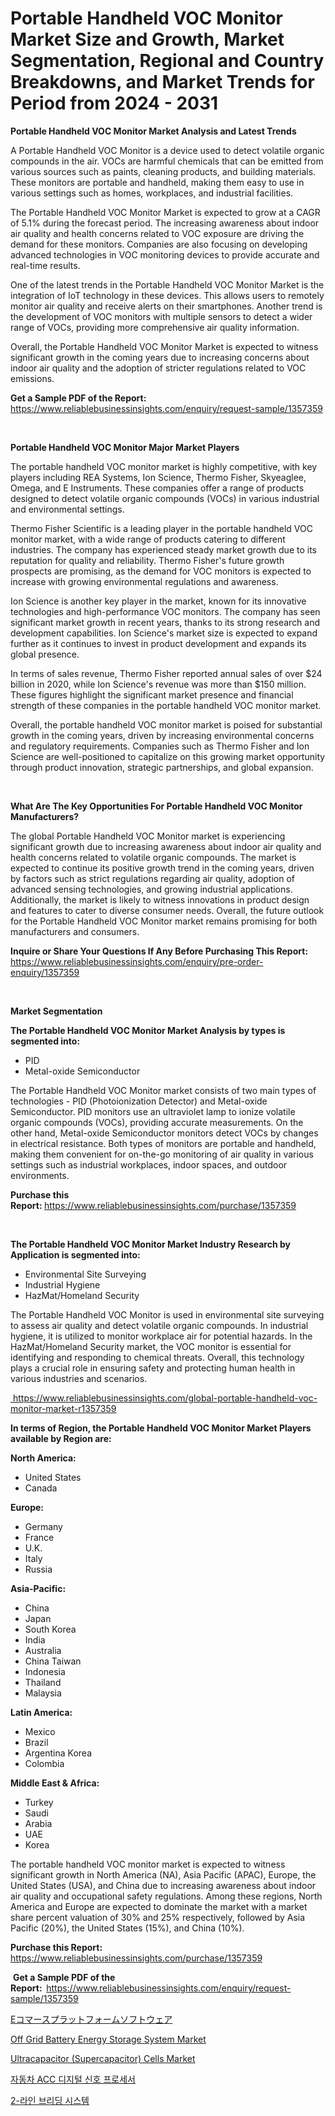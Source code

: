 <p><h1>Portable Handheld VOC Monitor Market Size and Growth, Market Segmentation, Regional and Country Breakdowns, and Market Trends for Period from 2024 -  2031</h1></p><p><strong>Portable Handheld VOC Monitor Market Analysis and Latest Trends</strong></p>
<p><p>A Portable Handheld VOC Monitor is a device used to detect volatile organic compounds in the air. VOCs are harmful chemicals that can be emitted from various sources such as paints, cleaning products, and building materials. These monitors are portable and handheld, making them easy to use in various settings such as homes, workplaces, and industrial facilities.</p><p>The Portable Handheld VOC Monitor Market is expected to grow at a CAGR of 5.1% during the forecast period. The increasing awareness about indoor air quality and health concerns related to VOC exposure are driving the demand for these monitors. Companies are also focusing on developing advanced technologies in VOC monitoring devices to provide accurate and real-time results.</p><p>One of the latest trends in the Portable Handheld VOC Monitor Market is the integration of IoT technology in these devices. This allows users to remotely monitor air quality and receive alerts on their smartphones. Another trend is the development of VOC monitors with multiple sensors to detect a wider range of VOCs, providing more comprehensive air quality information.</p><p>Overall, the Portable Handheld VOC Monitor Market is expected to witness significant growth in the coming years due to increasing concerns about indoor air quality and the adoption of stricter regulations related to VOC emissions.</p></p>
<p><strong>Get a Sample PDF of the Report:&nbsp;</strong> <a href="https://www.reliablebusinessinsights.com/enquiry/request-sample/1357359">https://www.reliablebusinessinsights.com/enquiry/request-sample/1357359</a></p>
<p>&nbsp;</p>
<p><strong>Portable Handheld VOC Monitor Major Market Players</strong></p>
<p><p>The portable handheld VOC monitor market is highly competitive, with key players including REA Systems, Ion Science, Thermo Fisher, Skyeaglee, Omega, and E Instruments. These companies offer a range of products designed to detect volatile organic compounds (VOCs) in various industrial and environmental settings.</p><p>Thermo Fisher Scientific is a leading player in the portable handheld VOC monitor market, with a wide range of products catering to different industries. The company has experienced steady market growth due to its reputation for quality and reliability. Thermo Fisher's future growth prospects are promising, as the demand for VOC monitors is expected to increase with growing environmental regulations and awareness.</p><p>Ion Science is another key player in the market, known for its innovative technologies and high-performance VOC monitors. The company has seen significant market growth in recent years, thanks to its strong research and development capabilities. Ion Science's market size is expected to expand further as it continues to invest in product development and expands its global presence.</p><p>In terms of sales revenue, Thermo Fisher reported annual sales of over $24 billion in 2020, while Ion Science's revenue was more than $150 million. These figures highlight the significant market presence and financial strength of these companies in the portable handheld VOC monitor market.</p><p>Overall, the portable handheld VOC monitor market is poised for substantial growth in the coming years, driven by increasing environmental concerns and regulatory requirements. Companies such as Thermo Fisher and Ion Science are well-positioned to capitalize on this growing market opportunity through product innovation, strategic partnerships, and global expansion.</p></p>
<p>&nbsp;</p>
<p><strong>What Are The Key Opportunities For Portable Handheld VOC Monitor Manufacturers?</strong></p>
<p><p>The global Portable Handheld VOC Monitor market is experiencing significant growth due to increasing awareness about indoor air quality and health concerns related to volatile organic compounds. The market is expected to continue its positive growth trend in the coming years, driven by factors such as strict regulations regarding air quality, adoption of advanced sensing technologies, and growing industrial applications. Additionally, the market is likely to witness innovations in product design and features to cater to diverse consumer needs. Overall, the future outlook for the Portable Handheld VOC Monitor market remains promising for both manufacturers and consumers.</p></p>
<p><strong>Inquire or Share Your Questions If Any Before Purchasing This Report:</strong> <a href="https://www.reliablebusinessinsights.com/enquiry/pre-order-enquiry/1357359">https://www.reliablebusinessinsights.com/enquiry/pre-order-enquiry/1357359</a></p>
<p>&nbsp;</p>
<p><strong>Market Segmentation</strong></p>
<p><strong>The Portable Handheld VOC Monitor Market Analysis by types is segmented into:</strong></p>
<p><ul><li>PID</li><li>Metal-oxide Semiconductor</li></ul></p>
<p><p>The Portable Handheld VOC Monitor market consists of two main types of technologies - PID (Photoionization Detector) and Metal-oxide Semiconductor. PID monitors use an ultraviolet lamp to ionize volatile organic compounds (VOCs), providing accurate measurements. On the other hand, Metal-oxide Semiconductor monitors detect VOCs by changes in electrical resistance. Both types of monitors are portable and handheld, making them convenient for on-the-go monitoring of air quality in various settings such as industrial workplaces, indoor spaces, and outdoor environments.</p></p>
<p><strong>Purchase this Report:&nbsp;</strong><a href="https://www.reliablebusinessinsights.com/purchase/1357359">https://www.reliablebusinessinsights.com/purchase/1357359</a></p>
<p>&nbsp;</p>
<p><strong>The Portable Handheld VOC Monitor Market Industry Research by Application is segmented into:</strong></p>
<p><ul><li>Environmental Site Surveying</li><li>Industrial Hygiene</li><li>HazMat/Homeland Security</li></ul></p>
<p><p>The Portable Handheld VOC Monitor is used in environmental site surveying to assess air quality and detect volatile organic compounds. In industrial hygiene, it is utilized to monitor workplace air for potential hazards. In the HazMat/Homeland Security market, the VOC monitor is essential for identifying and responding to chemical threats. Overall, this technology plays a crucial role in ensuring safety and protecting human health in various industries and scenarios.</p></p>
<p><a href="https://www.reliablebusinessinsights.com/global-portable-handheld-voc-monitor-market-r1357359">&nbsp;https://www.reliablebusinessinsights.com/global-portable-handheld-voc-monitor-market-r1357359</a></p>
<p><strong>In terms of Region, the Portable Handheld VOC Monitor Market Players available by Region are:</strong></p>
<p>
    <p> <strong> North America: </strong>
        <ul>
            <li>United States</li>
            <li>Canada</li>
        </ul>
        </p> 
    <p> <strong> Europe: </strong>
        <ul>
            <li>Germany</li>
            <li>France</li>
            <li>U.K.</li>
            <li>Italy</li>
            <li>Russia</li>
        </ul>
        </p> 
    <p> <strong> Asia-Pacific: </strong>
        <ul>
            <li>China</li>
            <li>Japan</li>
            <li>South Korea</li>
            <li>India</li>
            <li>Australia</li>
            <li>China Taiwan</li>
            <li>Indonesia</li>
            <li>Thailand</li>
            <li>Malaysia</li>
        </ul>
        </p> 
    <p> <strong> Latin America: </strong>
        <ul>
            <li>Mexico</li>
            <li>Brazil</li>
            <li>Argentina Korea</li>
            <li>Colombia</li>
        </ul>
        </p> 
    <p> <strong> Middle East & Africa: </strong>
        <ul>
            <li>Turkey</li>
            <li>Saudi</li>
            <li>Arabia</li>
            <li>UAE</li>
            <li>Korea</li>
        </ul>
    </p>
    </p>
<p><p>The portable handheld VOC monitor market is expected to witness significant growth in North America (NA), Asia Pacific (APAC), Europe, the United States (USA), and China due to increasing awareness about indoor air quality and occupational safety regulations. Among these regions, North America and Europe are expected to dominate the market with a market share percent valuation of 30% and 25% respectively, followed by Asia Pacific (20%), the United States (15%), and China (10%).</p></p>
<p><strong>Purchase this Report: </strong><a href="https://www.reliablebusinessinsights.com/purchase/1357359">https://www.reliablebusinessinsights.com/purchase/1357359</a></p>
<p>&nbsp;<strong>Get a Sample PDF of the Report:&nbsp;&nbsp;</strong><a href="https://www.reliablebusinessinsights.com/enquiry/request-sample/1357359">https://www.reliablebusinessinsights.com/enquiry/request-sample/1357359</a></p>
<p><strong></strong></p>
<p><p><a href="https://medium.com/@lelanadden5645/e-%E3%82%B3%E3%83%9E%E3%83%BC%E3%82%B9-%E3%83%97%E3%83%A9%E3%83%83%E3%83%88%E3%83%95%E3%82%A9%E3%83%BC%E3%83%A0%E3%82%BD%E3%83%95%E3%83%88%E3%82%A6%E3%82%A7%E3%82%A2%E5%B8%82%E5%A0%B4%E3%81%AE%E4%BA%88%E6%B8%AC-%E5%B8%82%E5%A0%B4%E5%8B%95%E5%90%91-%E3%81%8A%E3%82%88%E3%81%B3%E5%BD%B1%E9%9F%BF%E5%88%86%E6%9E%90-2024%E5%B9%B4-2031%E5%B9%B4-45aa12baa93e">Eコマースプラットフォームソフトウェア</a></p><p><a href="https://github.com/gcimaudf65/Market-Research-Report-List-1/blob/main/off-grid-battery-energy-storage-system-market.md">Off Grid Battery Energy Storage System Market</a></p><p><a href="https://github.com/pennyaldbrittonh658/Market-Research-Report-List-1/blob/main/ultracapacitor-supercapacitor-cells-market.md">Ultracapacitor (Supercapacitor) Cells Market</a></p><p><a href="https://github.com/TobyKub4685/Market-Research-Report-List-2/blob/main/7164856162670.md">자동차 ACC 디지털 신호 프로세서</a></p><p><a href="https://medium.com/@drewbarton1911/2%EC%A4%84-%EB%B2%88%EC%8B%9D-%EC%8B%9C%EC%8A%A4%ED%85%9C-%EC%8B%9C%EC%9E%A5-%EC%A1%B0%EC%82%AC-%EB%B0%8F-%EC%82%B0%EC%97%85-%EC%A7%84%ED%99%94-%EB%B0%8F-2031%EB%85%84%EA%B9%8C%EC%A7%80%EC%9D%98-%EC%98%88%EC%B8%A1-1531e726a51d">2-라인 브리딩 시스템</a></p></p>